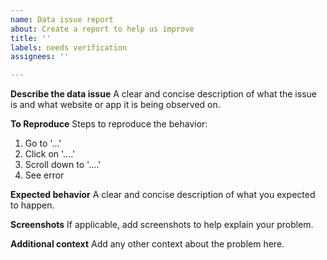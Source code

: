 ```yaml
---
name: Data issue report
about: Create a report to help us improve
title: ''
labels: needs verification
assignees: ''

---
```


**Describe the data issue**
A clear and concise description of what the issue is and what website or app it is being observed on.

**To Reproduce**
Steps to reproduce the behavior:
1. Go to '...'
2. Click on '....'
3. Scroll down to '....'
4. See error

**Expected behavior**
A clear and concise description of what you expected to happen.

**Screenshots**
If applicable, add screenshots to help explain your problem.

**Additional context**
Add any other context about the problem here.
